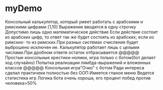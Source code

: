 # myDemo
Консольный калькулятор, который умеет работать с арабскими и римскими цифрами [1,10]
Выражение вводятся в одну строчку
Допустимо лишь одно математическое действие
Если действие состоит из арабских цифр, то ответ так же будет состоять из арабских; если из римских- то из римских.При разных системах счисления будет выброшено исключен
ие.
Калькулятор работает лишь с целыми числами.При дробном ответе остаток отбрасывается
@@@@@
Простые консольные крестики-нолики, игра только с ботом(бот делает ход случайно)
Попытка реализации лямбда-выражений и вложенных классов
@@@@@
Консольная игра"Очко" с ботом
Ради интереса сделал практичеки полностью без ООП
Имеется гланое меню
Ведется статистика игр
Логика бота очень хороша, его процент побед против человека>50%
